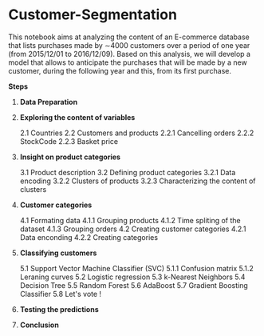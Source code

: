 # Customer-Segmentation

This notebook aims at analyzing the content of an E-commerce database that lists purchases made by ∼4000 customers over a period of one year (from 2015/12/01 to 2016/12/09). Based on this analysis, we will develop a model that allows to anticipate the purchases that will be made by a new customer, during the following year and this, from its first purchase. 

**Steps**


1. **Data Preparation**

2. **Exploring the content of variables**

    2.1 Countries
    2.2 Customers and products
        2.2.1 Cancelling orders
        2.2.2 StockCode
        2.2.3 Basket price

3. **Insight on product categories**

    3.1 Product description
    3.2 Defining product categories
        3.2.1 Data encoding
        3.2.2 Clusters of products
        3.2.3 Characterizing the content of clusters

4. **Customer categories**

    4.1 Formating data
        4.1.1 Grouping products
        4.1.2 Time spliting of the dataset
        4.1.3 Grouping orders
    4.2 Creating customer categories
        4.2.1 Data enconding
        4.2.2 Creating categories

5. **Classifying customers**

    5.1 Support Vector Machine Classifier (SVC)
        5.1.1 Confusion matrix
        5.1.2 Leraning curves
    5.2 Logistic regression
    5.3 k-Nearest Neighbors
    5.4 Decision Tree
    5.5 Random Forest
    5.6 AdaBoost
    5.7 Gradient Boosting Classifier
    5.8 Let's vote !

6. **Testing the predictions**

7. **Conclusion**
